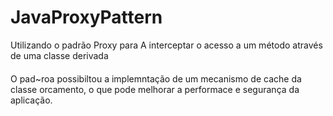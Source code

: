 # JavaProxyPattern
Utilizando o padrão Proxy para A interceptar o acesso a um método através de uma classe derivada
####
O pad~roa possibiltou a implemntação de um mecanismo de cache da classe orcamento, o que pode melhorar a performace e segurança da aplicação.
